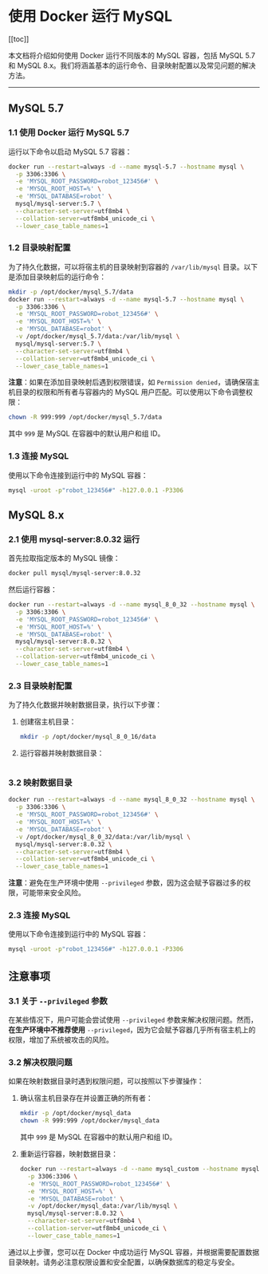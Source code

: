 # 使用 Docker 运行 MySQL

[[toc]]

本文档将介绍如何使用 Docker 运行不同版本的 MySQL 容器，包括 MySQL 5.7 和 MySQL 8.x。我们将涵盖基本的运行命令、目录映射配置以及常见问题的解决方法。

---

## MySQL 5.7

### 1.1 使用 Docker 运行 MySQL 5.7

运行以下命令以启动 MySQL 5.7 容器：

```bash
docker run --restart=always -d --name mysql-5.7 --hostname mysql \
  -p 3306:3306 \
  -e 'MYSQL_ROOT_PASSWORD=robot_123456#' \
  -e 'MYSQL_ROOT_HOST=%' \
  -e 'MYSQL_DATABASE=robot' \
  mysql/mysql-server:5.7 \
  --character-set-server=utf8mb4 \
  --collation-server=utf8mb4_unicode_ci \
  --lower_case_table_names=1
```

### 1.2 目录映射配置

为了持久化数据，可以将宿主机的目录映射到容器的 `/var/lib/mysql` 目录。以下是添加目录映射后的运行命令：

```bash
mkdir -p /opt/docker/mysql_5.7/data
docker run --restart=always -d --name mysql-5.7 --hostname mysql \
  -p 3306:3306 \
  -e 'MYSQL_ROOT_PASSWORD=robot_123456#' \
  -e 'MYSQL_ROOT_HOST=%' \
  -e 'MYSQL_DATABASE=robot' \
  -v /opt/docker/mysql_5.7/data:/var/lib/mysql \
  mysql/mysql-server:5.7 \
  --character-set-server=utf8mb4 \
  --collation-server=utf8mb4_unicode_ci \
  --lower_case_table_names=1
```

**注意**：如果在添加目录映射后遇到权限错误，如 `Permission denied`，请确保宿主机目录的权限和所有者与容器内的 MySQL 用户匹配。可以使用以下命令调整权限：

```bash
chown -R 999:999 /opt/docker/mysql_5.7/data
```

其中 `999` 是 MySQL 在容器中的默认用户和组 ID。

### 1.3 连接 MySQL

使用以下命令连接到运行中的 MySQL 容器：

```bash
mysql -uroot -p"robot_123456#" -h127.0.0.1 -P3306
```

## MySQL 8.x

### 2.1 使用 mysql-server:8.0.32 运行

首先拉取指定版本的 MySQL 镜像：

```bash
docker pull mysql/mysql-server:8.0.32
```

然后运行容器：

```bash
docker run --restart=always -d --name mysql_8_0_32 --hostname mysql \
  -p 3306:3306 \
  -e 'MYSQL_ROOT_PASSWORD=robot_123456#' \
  -e 'MYSQL_ROOT_HOST=%' \
  -e 'MYSQL_DATABASE=robot' \
  mysql/mysql-server:8.0.32 \
  --character-set-server=utf8mb4 \
  --collation-server=utf8mb4_unicode_ci \
  --lower_case_table_names=1
```

### 2.3 目录映射配置

为了持久化数据并映射数据目录，执行以下步骤：

1. 创建宿主机目录：

   ```bash
   mkdir -p /opt/docker/mysql_8_0_16/data
   ```

2. 运行容器并映射数据目录：

   ```bash

   ```

### 3.2 映射数据目录

```bash
docker run --restart=always -d --name mysql_8_0_32 --hostname mysql \
  -p 3306:3306 \
  -e 'MYSQL_ROOT_PASSWORD=robot_123456#' \
  -e 'MYSQL_ROOT_HOST=%' \
  -e 'MYSQL_DATABASE=robot' \
  -v /opt/docker/mysql_8_0_32/data:/var/lib/mysql \
  mysql/mysql-server:8.0.32 \
  --character-set-server=utf8mb4 \
  --collation-server=utf8mb4_unicode_ci \
  --lower_case_table_names=1
```

**注意**：避免在生产环境中使用 `--privileged` 参数，因为这会赋予容器过多的权限，可能带来安全风险。

### 2.3 连接 MySQL

使用以下命令连接到运行中的 MySQL 容器：

```bash
mysql -uroot -p"robot_123456#" -h127.0.0.1 -P3306
```

## 注意事项

### 3.1 关于 `--privileged` 参数

在某些情况下，用户可能会尝试使用 `--privileged` 参数来解决权限问题。然而，**在生产环境中不推荐使用** `--privileged`，因为它会赋予容器几乎所有宿主机上的权限，增加了系统被攻击的风险。

### 3.2 解决权限问题

如果在映射数据目录时遇到权限问题，可以按照以下步骤操作：

1. 确认宿主机目录存在并设置正确的所有者：

   ```bash
   mkdir -p /opt/docker/mysql_data
   chown -R 999:999 /opt/docker/mysql_data
   ```

   其中 `999` 是 MySQL 在容器中的默认用户和组 ID。

2. 重新运行容器，映射数据目录：

   ```bash
   docker run --restart=always -d --name mysql_custom --hostname mysql \
     -p 3306:3306 \
     -e 'MYSQL_ROOT_PASSWORD=robot_123456#' \
     -e 'MYSQL_ROOT_HOST=%' \
     -e 'MYSQL_DATABASE=robot' \
     -v /opt/docker/mysql_data:/var/lib/mysql \
     mysql/mysql-server:8.0.32 \
     --character-set-server=utf8mb4 \
     --collation-server=utf8mb4_unicode_ci \
     --lower_case_table_names=1
   ```

通过以上步骤，您可以在 Docker 中成功运行 MySQL 容器，并根据需要配置数据目录映射。请务必注意权限设置和安全配置，以确保数据库的稳定与安全。
